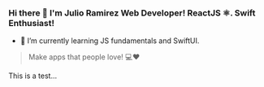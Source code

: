 ### Hi there 👋 I'm Julio Ramirez Web Developer! ReactJS ⚛. Swift Enthusiast! 

- 🌱 I’m currently learning JS fundamentals and SwiftUI. 

> Make apps that people love! 💻❤️

This is a test...

<!--
**JulioAndresRamirez/JulioAndresRamirez** is a ✨ _special_ ✨ repository because its `README.md` (this file) appears on your GitHub profile.

Here are some ideas to get you started:

- 🔭 I’m currently working on ...
- 🌱 I’m currently learning ...
- 👯 I’m looking to collaborate on ...
- 🤔 I’m looking for help with ...
- 💬 Ask me about ...
- 📫 How to reach me: ...
- 😄 Pronouns: ...
- ⚡ Fun fact: ...
-->
